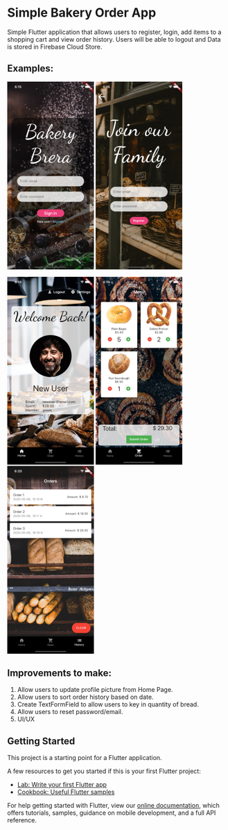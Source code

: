 # Simple Bakery Order App

Simple Flutter application that allows users to register, login, add items to a shopping cart and view order history. Users will be able to logout and Data is stored in Firebase Cloud Store.



## Examples:

<img src="screenshots/login_page.png" width="200"> <img src="screenshots/register_page.png" width="200">

<img src="screenshots/home_page.png" width="200"> <img src="screenshots/menu_page.png" width="200"> <img src="screenshots/history_page.png" width="200">


## Improvements to make:

1. Allow users to update profile picture from Home Page.
2. Allow users to sort order history based on date.
3. Create TextFormField to allow users to key in quantity of bread.
4. Allow users to reset password/email.
5. UI/UX


## Getting Started

This project is a starting point for a Flutter application.

A few resources to get you started if this is your first Flutter project:

- [Lab: Write your first Flutter app](https://flutter.dev/docs/get-started/codelab)
- [Cookbook: Useful Flutter samples](https://flutter.dev/docs/cookbook)

For help getting started with Flutter, view our
[online documentation](https://flutter.dev/docs), which offers tutorials,
samples, guidance on mobile development, and a full API reference.
